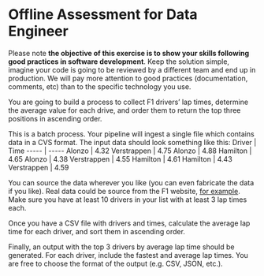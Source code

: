 # Offline Assessment for Data Engineer

Please note **the objective of this exercise is to show your skills following good practices in software development**. Keep the solution simple, imagine your code is going to be reviewed by a different team and end up in production. We will pay more attention to good practices (documentation, comments, etc) than to the specific technology you use.

You are going to build a process to collect F1 drivers’ lap times, determine the average value for each drive, and order them to return the top three positions in ascending order.

This is a batch process. Your pipeline will ingest a single file which contains data in a CVS format. The input data should look something like this:
Driver | Time
----- | -----
Alonzo | 4.32
Verstrappen | 4.75
Alonzo | 4.88
Hamilton | 4.65
Alonzo | 4.38
Verstrappen | 4.55
Hamilton | 4.61
Hamilton | 4.43
Verstrappen | 4.59

You can source the data wherever you like (you can even fabricate the data if you like). Real data could be source from the F1 website, [for example](https://www.formula1.com/en/results.html/2021/races/1064/bahrain/practice-1.html). Make sure you have at least 10 drivers in your list with at least 3 lap times each.

Once you have a CSV file with drivers and times, calculate the average lap time for each driver, and sort them in ascending order.

Finally, an output with the top 3 drivers by average lap time should be generated. For each driver, include the fastest and average lap times. You are free to choose the format of the output (e.g. CSV, JSON, etc.).
